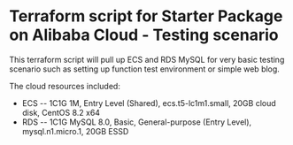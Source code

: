 # Terraform script for Starter Package on Alibaba Cloud - Testing scenario
This terraform script will pull up ECS and RDS MySQL for very basic testing scenario such as setting up function test environment or simple web blog.

The cloud resources included:
- ECS -- 1C1G 1M, Entry Level (Shared), ecs.t5-lc1m1.small, 20GB cloud disk, CentOS 8.2 x64
- RDS -- 1C1G MySQL 8.0, Basic, General-purpose (Entry Level), mysql.n1.micro.1, 20GB ESSD